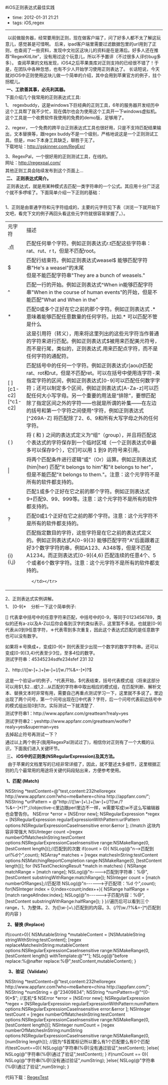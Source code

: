 #iOS正则表达式最佳实践 

- time: 2012-01-31 21:21
- tags: iOS,regex

---
<p style="margin-top: 5.0px;margin-right: 0.0px;margin-bottom: 5.0px;margin-left: 0.0px;">  &nbsp; 以前做服务器，经常要用到正则，现在做客户端了，问了好多人都不太了解这玩意儿，感觉甚是可惜啊。 后来，ipad客户端里需要过滤数据包里的url用到了正则，也查阅了一些资料，发现中文社区这块儿的资料是在是滞后。好多人还在推荐“RegexKitLite”，没有用过这个玩意儿，所以不予置评（不过很多人评价bug多多）。 查阅苹果的文档发现，iOS4之后苹果类库对正则支持的已经很不错了！于是，在团队中各种忽悠，也有不少人开始学习使用正则表达了。 长话短说，今天就对iOS中正则使用这块儿做一个简单的介绍，其中会用到苹果官方的例子，拄个拐棍儿。&nbsp;</p><p style="margin-top: 5.0px;margin-right: 0.0px;margin-bottom: 5.0px;margin-left: 0.0px;">  &nbsp;<b>一、工欲善其事，</b><b>必先利其器。</b></p><p style="margin-top: 5.0px;margin-right: 0.0px;margin-bottom: 5.0px;margin-left: 0.0px;">  下面介绍几个我常用的正则表达式工具:</p><p style="margin-top: 0.0px;margin-right: 0.0px;margin-bottom: 0.0px;margin-left: 0.0px;">  1、 regexbuddy，这是windows下巨经典的正则工具，6年的服务器开发经历中这个工具帮了我不少忙，现在偶尔也会为使用这个工具开一下windows虚拟机。这个工具是一个收费软件我使用的免费的demo版，足够用了。</p><p style="margin-top: 0.0px;margin-right: 0.0px;margin-bottom: 0.0px;margin-left: 0.0px;min-height: 12.0px;"></p><p style="margin-top: 0.0px;margin-right: 0.0px;margin-bottom: 0.0px;margin-left: 0.0px;">  2、regexr，一个免费的跨平台正则表达式工具也很好用，只是不支持匹配结果输出，文本替换等，跟regex buddy不是一个级别，严格地说这是一个正则测试工具。但是，mac下本身工具缺乏，聊胜于无了。</p><p style="margin-top: 0.0px;margin-right: 0.0px;margin-bottom: 0.0px;margin-left: 0.0px;">  下载地址：<a href="http://gskinner.com/RegExr/" target="_blank">http://gskinner.com/RegExr/</a></p><p style="margin-top: 0.0px;margin-right: 0.0px;margin-bottom: 0.0px;margin-left: 0.0px;min-height: 12.0px;"></p><p style="margin-top: 0.0px;margin-right: 0.0px;margin-bottom: 0.0px;margin-left: 0.0px;">  3、RegexPal，一个很好用的正则测试工具，在线的。</p><p style="margin-top: 0.0px;margin-right: 0.0px;margin-bottom: 0.0px;margin-left: 0.0px;">  网址：<a href="http://regexpal.com/" target="_blank">http://regexpal.com/</a></p><p style="margin-top: 5.0px;margin-right: 0.0px;margin-bottom: 5.0px;margin-left: 0.0px;">  其他正则工具会陆续发布到这个页面上...</p><p style="margin-top: 5.0px;margin-right: 0.0px;margin-bottom: 5.0px;margin-left: 0.0px;">      <strong>&nbsp;二、 正则表达式简介。</strong>&nbsp;</p><p style="margin-top: 5.0px;margin-right: 0.0px;margin-bottom: 5.0px;margin-left: 0.0px;">  &nbsp;正则表达式，就是用某种模式去匹配一类字符串的一个公式。其应用十分广泛这个就不多啰嗦了。下面简单介绍一下正则的基础：&nbsp;</p><p style="margin-top: 5.0px;margin-right: 0.0px;margin-bottom: 5.0px;margin-left: 0.0px;">  &nbsp;</p><p style="margin-top: 5.0px;margin-right: 0.0px;margin-bottom: 5.0px;margin-left: 0.0px;">  1、正则是由普通字符和元字符组成的，主要的元字符见下表（浏览一下就开始下文吧，看完下文的例子再回头看这些元字符就很容易掌握了。）。</p><p style="margin-top: 5.0px;margin-right: 0.0px;margin-bottom: 5.0px;margin-left: 0.0px;">      </p><table>            <tbody><tr>                  <td width="42" align="left" valign="middle">        元字符      </td>            <td width="590" align="left" valign="middle">        描述      </td>            </tr>                <tr>                  <td width="42" align="left" valign="middle">        .点      </td>            <td width="590" align="left" valign="middle">        匹配任何单个字符。例如正则表达式r.t匹配这些字符串：rat、rut、r t，但是不匹配root。      </td>            </tr>                <tr>                  <td width="42" align="left" valign="middle">        $      </td>            <td width="590" align="left" valign="middle">        匹配行结束符。例如正则表达式weasel$ 能够匹配字符串"He's a weasel"的末尾&nbsp;<br> 但是不能匹配字符串"They are a bunch of weasels."      </td>            </tr>                <tr>                  <td width="42" align="left" valign="middle">        ^      </td>            <td width="590" align="left" valign="middle">        匹配一行的开始。例如正则表达式^When in能够匹配字符串"When in the course of human events"的开始，但是不能匹配"What and When in the"      </td>            </tr>                <tr>                  <td width="42" align="left" valign="middle">        *      </td>            <td width="590" align="left" valign="middle">        匹配0或多个正好在它之前的那个字符。例如正则表达式 .* 意味着能够匹配任意数量的任何字符。比如.* 可以匹配不管是什么      </td>            </tr>                <tr>                  <td width="42" align="left" valign="middle">              </td>            <td width="590" align="left" valign="middle">        这是引用符（转义），用来将这里列出的这些元字符当作普通的字符来进行匹配。例如正则表达式$被用来匹配美元符号，而不是行尾，类似的，正则表达式.用来匹配点字符，而不是任何字符的通配符。      </td>            </tr>                <tr>                  <td width="42" align="left" valign="middle">        [ ]&nbsp;<br> [c1-c2]&nbsp;<br> [^c1-c2]      </td>            <td width="590" align="left" valign="middle">        匹配括号中的任何一个字符。例如正则表达式r[aou]t匹配rat、rot和rut，但是不匹配ret。可以在括号中使用连字符-来指定字符的区间，例如正则表达式[0-9]可以匹配任何数字字符；还可以制定多个区间，例如正则表达式[A-Za-z]可以匹配任何大小写字母。另一个重要的用法是“排除”，要想匹配除了指定区间之外的字符——也就是所谓的补集——在左边的括号和第一个字符之间使用^字符，例如正则表达式[^269A-Z] 将匹配除了2、6、9和所有大写字母之外的任何字符。      </td>            </tr>                <tr>                  <td width="42" align="left" valign="middle">        ( )      </td>            <td width="590" align="left" valign="middle">        将 ( 和 ) 之间的表达式定义为“组”（group），并且将匹配这个表达式的字符保存到一个临时区域（一个正则表达式中最多可以保存9个），它们可以用 1 到9 的符号来引用。      </td>            </tr>                <tr>                  <td width="42" align="left" valign="middle">        |      </td>            <td width="590" align="left" valign="middle">        将两个匹配条件进行逻辑“或”（Or）运算。例如正则表达式(him|her) 匹配"it belongs to him"和"it belongs to her"，但是不能匹配"it belongs to them."。注意：这个元字符不是所有的软件都支持的。      </td>            </tr>                <tr>                  <td width="42" align="left" valign="middle">        +      </td>            <td width="590" align="left" valign="middle">        匹配1或多个正好在它之前的那个字符。例如正则表达式9+匹配9、99、999等。注意：这个元字符不是所有的软件都支持的。      </td>            </tr>                <tr>                  <td width="42" align="left" valign="middle">        ?      </td>            <td width="590" align="left" valign="middle">        匹配0或1个正好在它之前的那个字符。注意：这个元字符不是所有的软件都支持的。      </td>            </tr>                <tr>                  <td width="42" align="left" valign="middle">        {i}&nbsp;<br> {i,j}      </td>            <td width="590" align="left" valign="middle">        匹配指定数目的字符，这些字符是在它之前的表达式定义的。例如正则表达式A[0-9]{3} 能够匹配字符"A"后面跟着正好3个数字字符的串，例如A123、A348等，但是不匹配A1234。而正则表达式[0-9]{4,6} 匹配连续的任意4个、5个或者6个数字字符。注意：这个元字符不是所有的软件都支持的。<p></p>                                    <code>  &lt;/td&gt;&lt;/tr&gt;</code>                                <p></p>            </td>        </tr>    </tbody></table><p></p><p style="margin-top: 5.0px;margin-right: 0.0px;margin-bottom: 5.0px;margin-left: 0.0px;">    2、正则表达式实例讲解。  </p><p style="margin-top: 5.0px;margin-right: 0.0px;margin-bottom: 5.0px;margin-left: 0.0px;">    1、&nbsp;[0-9]*&nbsp; &nbsp;&nbsp;分析一下这个简单例子:  </p><p>    [] 代表拿中括号中的任意字符来匹配，中括号中的0-9，等同于0123456789，类似的还有a-z以及A-Z以后你会看到汉字的类似表示，这里暂不多说。也就是[0-9]代表从0到9任意字符，＊代表零到多次重复，因此这个表达式匹配的是任意数字也可以没有数字。  </p><p style="margin-top: 0.0px;margin-right: 0.0px;margin-bottom: 0.0px;margin-left: 0.0px;">    如果将＊号换成+，变成[0-9]+ 则代表至少出现一个数字的数字字符串。还可以变成[0-9]{3,4}代表至少3位，至多4位的数字。&nbsp;  </p><p style="margin-top: 0.0px;margin-right: 0.0px;margin-bottom: 0.0px;margin-left: 0.0px;">    测试字符串：45345234sdfe234sfef 231 32  </p><p style="margin-top: 0.0px;margin-right: 0.0px;margin-bottom: 0.0px;margin-left: 0.0px;">  </p><p>    2、http://([w-]+.)+[w-]+(/[w./?%&amp;=-]*)?$&nbsp;&nbsp;  </p><p style="margin-top: 0.0px;margin-right: 0.0px;margin-bottom: 0.0px;margin-left: 0.0px;">    这是一个验证url的例子，^代表开始，$代表结束，括号代表模式组（将来这部分可以用$1,$2…或1,2…从匹配的字符串中取出相应的模式组，在匹配判断、解析文本、替换文本时非常有用，需要自己再重点测试学习一下，这里就不多说了。里边出现了两个问号，第一个问号出现在[]中代表？字符，后一个问号代表前边括号中的模式组出现0到1次。实际测试一下就清楚了.  </p><p style="margin-top: 5.0px;margin-right: 0.0px;margin-bottom: 5.0px;margin-left: 0.0px;">  </p><p style="margin-top: 5.0px;margin-right: 0.0px;margin-bottom: 5.0px;margin-left: 0.0px;">    测试字符串1：http://www.appfanr.com/greatteam?realy=yes&nbsp;  </p><p style="margin-top: 5.0px;margin-right: 0.0px;margin-bottom: 5.0px;margin-left: 0.0px;">    测试字符串2：yeshttp://www.appfanr.com/greatteam/wolfer?realy=yes&amp;superman=yes  </p><p style="margin-top: 5.0px;margin-right: 0.0px;margin-bottom: 5.0px;margin-left: 0.0px;">    去掉起止符号再测试一下？&nbsp;  </p><p style="margin-top: 5.0px;margin-right: 0.0px;margin-bottom: 5.0px;margin-left: 0.0px;">    通过以上两个例子(我用RegexPal测试过了)，相信你对正则有了一个大概的认识，下面我们进入关键环节。  </p><p style="margin-top: 5.0px;margin-right: 0.0px;margin-bottom: 5.0px;margin-left: 0.0px;">  </p><p style="margin-top: 5.0px;margin-right: 0.0px;margin-bottom: 5.0px;margin-left: 0.0px;">    &nbsp;三<strong>、 iOS中的正则类(NSRegularExpression)及其方法。</strong>  </p><p style="margin-top: 5.0px;margin-right: 0.0px;margin-bottom: 5.0px;margin-left: 0.0px;">        <b><b></b></b>  </p><p style="margin-top: 0.0px;margin-right: 0.0px;margin-bottom: 0.0px;margin-left: 0.0px;display: inline;">    &nbsp;&nbsp;由于苹果的文档里写的已经非常详细了，因此，就不蹩述太多细节，这里根据正则的几个最常用的用途将关键代码段贴出来，方便参考使用。  </p><p>        <b><strong></strong></b>  </p><p>  </p><p>  </p><p style="margin-top: 5.0px;margin-right: 0.0px;margin-bottom: 5.0px;margin-left: 0.0px;">        <b>&nbsp;1、匹配 (Match)</b>  </p><p style="margin-top: 5.0px;margin-right: 0.0px;margin-bottom: 5.0px;margin-left: 0.0px;">  </p><p style="margin-top: 5.0px;margin-right: 0.0px;margin-bottom: 5.0px;margin-left: 0.0px;">  </p><p>  </p> NSString *testContent=@"test,content:232helloregex http://www.appfanr.com?who=me&amp;where=china http://appfanr.com/";    NSString *urlPattern = @"http://([\w-]+\.)+[\w-]+(/?[\w./?%&amp;=-]*)?";//objective-c里边跟perl里边不一样，w需要写成\w不这么写编辑器也会警告你。    NSError *error = [NSError new];    NSRegularExpression *regex = [NSRegularExpression regularExpressionWithPattern:urlPattern options:NSRegularExpressionCaseInsensitive error:&amp;error ];    //match 这块内容非常强大    NSUInteger count =[regex numberOfMatchesInString:testContent options:NSRegularExpressionCaseInsensitive range:NSMakeRange(0, [testContent length])];//匹配到的次数    if(count &gt; 0){        NSLog(@"n--&gt;匹配到url%d个",count);        NSArray* matches = [regex matchesInString:testContent options:NSMatchingReportCompletion range:NSMakeRange(0, [testContent length])];        for (NSTextCheckingResult *match in matches) {            NSRange matchRange = [match range];            NSLog(@"n----&gt;匹配到字符串：%@",[testContent substringWithRange:matchRange]);            NSInteger count = [match numberOfRanges];//匹配项            NSLog(@"n------&gt;子匹配项：%d 个",count);            for(NSInteger index = 0;index&lt;count;index++){                NSRange halfRange = [match rangeAtIndex:index];                NSLog(@"n------&gt;子匹配内容：%@",[testContent substringWithRange:halfRange]);            }        }//遍历后可以看到三个range，1、为整体。2、为([\w-]+\.)匹配到的内容。3、(/?[\w./?%&amp;=-]*)匹配到的内容    }<p>        <strong></strong><strong></strong><strong>&nbsp; 2、替换 (Replace)&nbsp;</strong><strong></strong>  </p><p>  </p><p>  </p> if(count&gt;0){        NSMutableString *mutableContent = [NSMutableString stringWithString:testContent];        [regex replaceMatchesInString:mutableContent options:NSRegularExpressionCaseInsensitive range:NSMakeRange(0, [testContent length]) withTemplate:@"*"];        NSLog(@"before replace:%@nafter replace:%@",testContent,mutableContent);    }<p>        <strong>&nbsp; &nbsp;3、验证（Validate）</strong><strong></strong>  </p><p>  </p><p>  </p> NSString *testContent=@"test,content:232helloregex http://www.appfanr.com?who=me&amp;where=china http://appfanr.com/";    NSString *numString = @"23409834";    NSString *numPattern=@"^[0-9]*$"; //玄机^$    NSError *error = [NSError new];    NSRegularExpression *regex = [NSRegularExpression regularExpressionWithPattern:numPattern options:NSRegularExpressionCaseInsensitive error:&amp;error ];    NSInteger testCount = [regex numberOfMatchesInString:testContent options:NSRegularExpressionCaseInsensitive range:NSMakeRange(0, [testContent length])];    NSInteger numCount = [regex numberOfMatchesInString:numString options:NSRegularExpressionCaseInsensitive range:NSMakeRange(0, [numString length])];    //因为^$首尾标记所以要么有1个匹配要么有0个匹配    if(testCount==0){        NSLog(@"字符串(%@)没有通过验证",testContent);    }else{        NSLog(@"字符串(%@)通过了验证",testContent);    }    if(numCount == 0){        NSLog(@"字符串(%@)没有通过验证",numString);    }else{        NSLog(@"字符串(%@)通过了验证",numString);    } <p>    代码下载：<a href="http://openq.cn/wp-content/uploads/2012/01/RegexTest.zip">RegexTest</a>  </p>